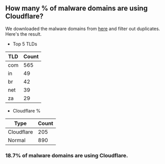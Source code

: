 ## How many % of malware domains are using Cloudflare?


We downloaded the malware domains from [here](https://urlhaus.abuse.ch) and filter out duplicates.
Here's the result.


[//]: # (start replacement)


- Top 5 TLDs

| TLD | Count |
| --- | --- |
| com | 565 |
| in | 49 |
| br | 42 |
| net | 39 |
| za | 29 |


- Cloudflare %

| Type | Count |
| --- | --- |
| Cloudflare | 205 |
| Normal | 890 |


### 18.7% of malware domains are using Cloudflare.